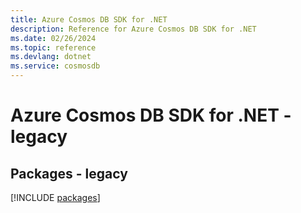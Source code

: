 ```yaml
---
title: Azure Cosmos DB SDK for .NET
description: Reference for Azure Cosmos DB SDK for .NET
ms.date: 02/26/2024
ms.topic: reference
ms.devlang: dotnet
ms.service: cosmosdb
---
```

# Azure Cosmos DB SDK for .NET - legacy
## Packages - legacy
[!INCLUDE [packages](cosmos-db-index.md)]